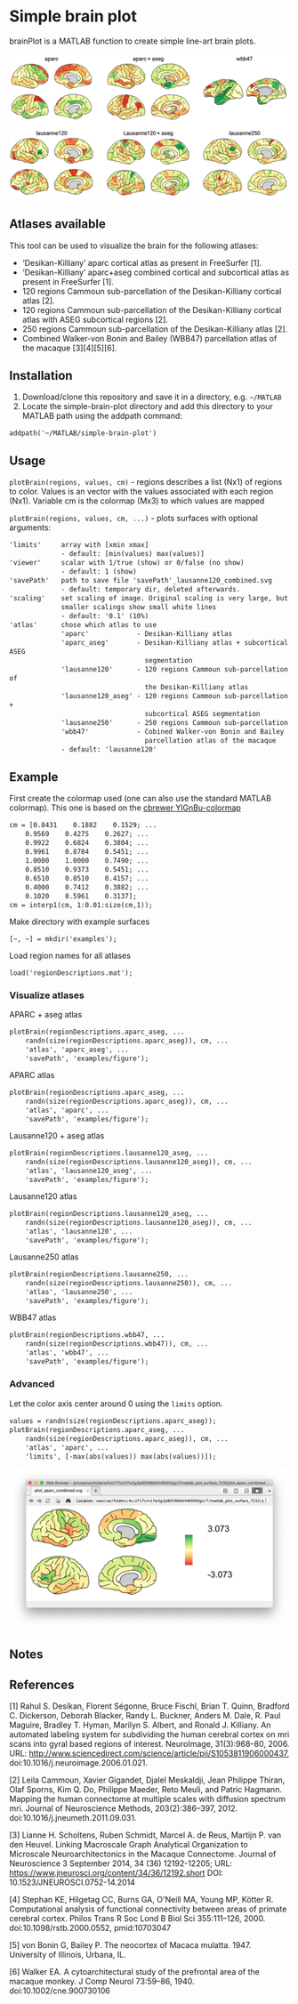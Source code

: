 # Simple brain plot

brainPlot is a MATLAB function to create simple line-art brain plots.

![Figure with all atlases](atlases_overview.png)

## Atlases available

This tool can be used to visualize the brain for the following atlases:
* ‘Desikan-Killiany’ aparc cortical atlas as present in FreeSurfer [1].
* ‘Desikan-Killiany’ aparc+aseg combined cortical and subcortical atlas as present in FreeSurfer [1].
* 120 regions Cammoun sub-parcellation of the Desikan-Killiany cortical atlas [2].
* 120 regions Cammoun sub-parcellation of the Desikan-Killiany cortical atlas with ASEG subcortical regions [2].
* 250 regions Cammoun sub-parcellation of the Desikan-Killiany atlas [2].
* Combined Walker-von Bonin and Bailey (WBB47) parcellation atlas of the macaque [3][4][5][6].


## Installation

1. Download/clone this repository and save it in a directory, e.g. `~/MATLAB`
2. Locate the simple-brain-plot directory and add this directory to your MATLAB path using the addpath command:
```
addpath('~/MATLAB/simple-brain-plot')
```

## Usage

`plotBrain(regions, values, cm)` - regions describes a list (Nx1) of
regions to color. Values is an vector with the values associated with
each region (Nx1). Variable cm is the colormap (Mx3) to which values are
mapped

`plotBrain(regions, values, cm, ...)` - plots surfaces with
optional arguments:
```
'limits'     array with [xmin xmax]
             - default: [min(values) max(values)]
'viewer'     scalar with 1/true (show) or 0/false (no show)
             - default: 1 (show)
'savePath'   path to save file 'savePath'_lausanne120_combined.svg
             - default: temporary dir, deleted afterwards.
'scaling'    set scaling of image. Original scaling is very large, but
             smaller scalings show small white lines
             - default: '0.1' (10%)
'atlas'      chose which atlas to use
             'aparc'            - Desikan-Killiany atlas
             'aparc_aseg'       - Desikan-Killiany atlas + subcortical ASEG
                                  segmentation
             'lausanne120'      - 120 regions Cammoun sub-parcellation of
                                  the Desikan-Killiany atlas
             'lausanne120_aseg' - 120 regions Cammoun sub-parcellation +
                                  subcortical ASEG segmentation
             'lausanne250'      - 250 regions Cammoun sub-parcellation
             'wbb47'            - Cobined Walker-von Bonin and Bailey
                                  parcellation atlas of the macaque
             - default: 'lausanne120'
```

## Example
First create the colormap used (one can also use the standard MATLAB colormap). This one is based on the [cbrewer YlGnBu-colormap](https://mathworks.com/matlabcentral/fileexchange/34087)
```
cm = [0.8431    0.1882    0.1529; ...
    0.9569    0.4275    0.2627; ...
    0.9922    0.6824    0.3804; ...
    0.9961    0.8784    0.5451; ...
    1.0000    1.0000    0.7490; ...
    0.8510    0.9373    0.5451; ...
    0.6510    0.8510    0.4157; ...
    0.4000    0.7412    0.3882; ...
    0.1020    0.5961    0.3137];
cm = interp1(cm, 1:0.01:size(cm,1));
```

Make directory with example surfaces
```
[~, ~] = mkdir('examples');
```

Load region names for all atlases
```
load('regionDescriptions.mat');
```

### Visualize atlases
APARC + aseg atlas
```
plotBrain(regionDescriptions.aparc_aseg, ...
    randn(size(regionDescriptions.aparc_aseg)), cm, ...
    'atlas', 'aparc_aseg', ...
    'savePath', 'examples/figure');
```

APARC atlas
```
plotBrain(regionDescriptions.aparc_aseg, ...
    randn(size(regionDescriptions.aparc_aseg)), cm, ...
    'atlas', 'aparc', ...
    'savePath', 'examples/figure');
```

Lausanne120 + aseg atlas
```
plotBrain(regionDescriptions.lausanne120_aseg, ...
    randn(size(regionDescriptions.lausanne120_aseg)), cm, ...
    'atlas', 'lausanne120_aseg', ...
    'savePath', 'examples/figure');
```

Lausanne120 atlas
```
plotBrain(regionDescriptions.lausanne120_aseg, ...
    randn(size(regionDescriptions.lausanne120_aseg)), cm, ...
    'atlas', 'lausanne120', ...
    'savePath', 'examples/figure');
```

Lausanne250 atlas
```
plotBrain(regionDescriptions.lausanne250, ...
    randn(size(regionDescriptions.lausanne250)), cm, ...
    'atlas', 'lausanne250', ...
    'savePath', 'examples/figure');
```

WBB47 atlas
```
plotBrain(regionDescriptions.wbb47, ...
    randn(size(regionDescriptions.wbb47)), cm, ...
    'atlas', 'wbb47', ...
    'savePath', 'examples/figure');
```

### Advanced
Let the color axis center around 0 using the `limits` option.

```
values = randn(size(regionDescriptions.aparc_aseg));
plotBrain(regionDescriptions.aparc_aseg, ...
    randn(size(regionDescriptions.aparc_aseg)), cm, ...
    'atlas', 'aparc', ...
    'limits', [-max(abs(values)) max(abs(values))]);
```

![Figure with advanced example](examples/example_advanced.png)

## Notes

## References
[1] Rahul S. Desikan, Florent Ségonne, Bruce Fischl, Brian T. Quinn, Bradford C. Dickerson, Deborah Blacker, Randy L. Buckner, Anders M. Dale, R. Paul Maguire, Bradley T. Hyman, Marilyn S. Albert, and Ronald J. Killiany. An automated labeling system for subdividing the human cerebral cortex on mri scans into gyral based regions of interest. NeuroImage, 31(3):968–80, 2006. URL: http://www.sciencedirect.com/science/article/pii/S1053811906000437, doi:10.1016/j.neuroimage.2006.01.021.

[2] Leila Cammoun, Xavier Gigandet, Djalel Meskaldji, Jean Philippe Thiran, Olaf Sporns, Kim Q. Do, Philippe Maeder, Reto Meuli, and Patric Hagmann. Mapping the human connectome at multiple scales with diffusion spectrum mri. Journal of Neuroscience Methods, 203(2):386–397, 2012. doi:10.1016/j.jneumeth.2011.09.031.

[3] Lianne H. Scholtens, Ruben Schmidt, Marcel A. de Reus, Martijn P. van den Heuvel. Linking Macroscale Graph Analytical Organization to Microscale Neuroarchitectonics in the Macaque Connectome. Journal of Neuroscience 3 September 2014, 34 (36) 12192-12205; URL: https://www.jneurosci.org/content/34/36/12192.short DOI: 10.1523/JNEUROSCI.0752-14.2014

[4] Stephan KE, Hilgetag CC, Burns GA, O'Neill MA, Young MP, Kötter R. Computational analysis of functional connectivity between areas of primate cerebral cortex. Philos Trans R Soc Lond B Biol Sci 355:111–126, 2000. doi:10.1098/rstb.2000.0552, pmid:10703047

[5] von Bonin G, Bailey P. The neocortex of Macaca mulatta. 1947. University of Illinois, Urbana, IL.

[6] Walker EA. A cytoarchitectural study of the prefrontal area of the macaque monkey. J Comp Neurol 73:59–86, 1940. doi:10.1002/cne.900730106

